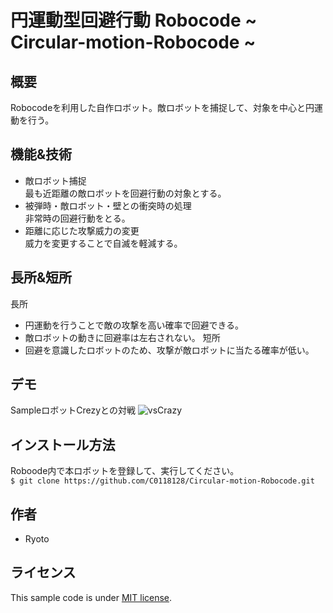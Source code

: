 # 円運動型回避行動 Robocode ~ Circular-motion-Robocode ~

## 概要
Robocodeを利用した自作ロボット。敵ロボットを捕捉して、対象を中心と円運動を行う。

## 機能&技術
* 敵ロボット捕捉 </br>
  最も近距離の敵ロボットを回避行動の対象とする。
* 被弾時・敵ロボット・壁との衝突時の処理 </br>
  非常時の回避行動をとる。
* 距離に応じた攻撃威力の変更 </br>
  威力を変更することで自滅を軽減する。

## 長所&短所
長所
* 円運動を行うことで敵の攻撃を高い確率で回避できる。
* 敵ロボットの動きに回避率は左右されない。
短所
* 回避を意識したロボットのため、攻撃が敵ロボットに当たる確率が低い。

## デモ
SampleロボットCrezyとの対戦
![vsCrazy](https://github.com/C0118128/Circular-motion-Robocode/blob/doc/images/vsCrazy.gif)

## インストール方法
Roboode内で本ロボットを登録して、実行してください。 </br>
`$ git clone https://github.com/C0118128/Circular-motion-Robocode.git`

## 作者
* Ryoto

## ライセンス
This sample code is under [MIT license](https://en.wikipedia.org/wiki/MIT_License).
